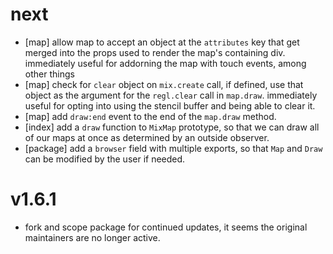 # next

- [map] allow map to accept an object at the `attributes` key that get merged into the props used to render the map's containing div. immediately useful for addorning the map with touch events, among other things
- [map] check for `clear` object on `mix.create` call, if defined, use that object as the argument for the `regl.clear` call in `map.draw`. immediately useful for opting into using the stencil buffer and being able to clear it.
- [map] add `draw:end` event to the end of the `map.draw` method.
- [index] add a `draw` function to `MixMap` prototype, so that we can draw all of our maps at once as determined by an outside observer.
- [package] add a `browser` field with multiple exports, so that `Map` and `Draw` can be modified by the user if needed.


# v1.6.1

- fork and scope package for continued updates, it seems the original maintainers are no longer active.

